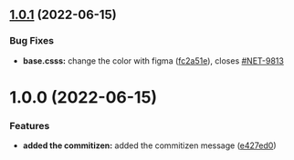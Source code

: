 ## [1.0.1](https://github.com/ashwin-netomi/CICD/compare/v1.0.0...v1.0.1) (2022-06-15)


### Bug Fixes

* **base.csss:** change the color with figma ([fc2a51e](https://github.com/ashwin-netomi/CICD/commit/fc2a51edc6be746eab9b1b1563ce943a8ae76773)), closes [#NET-9813](https://github.com/ashwin-netomi/CICD/issues/NET-9813)

# 1.0.0 (2022-06-15)


### Features

* **added the commitizen:** added the commitizen message ([e427ed0](https://github.com/ashwin-netomi/CICD/commit/e427ed0613d207e8f35dca541868461f63be9659))
